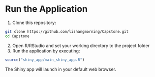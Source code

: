 # Run the Application

1. Clone this repository:
```bash
git clone https://github.com/lizhangmorning/Capstone.git
cd Capstone
```
2. Open R/RStudio and set your working directory to the project folder
3. Run the application by executing:
```r
source("shiny_app/main_shiny_app.R")
```
The Shiny app will launch in your default web browser.

